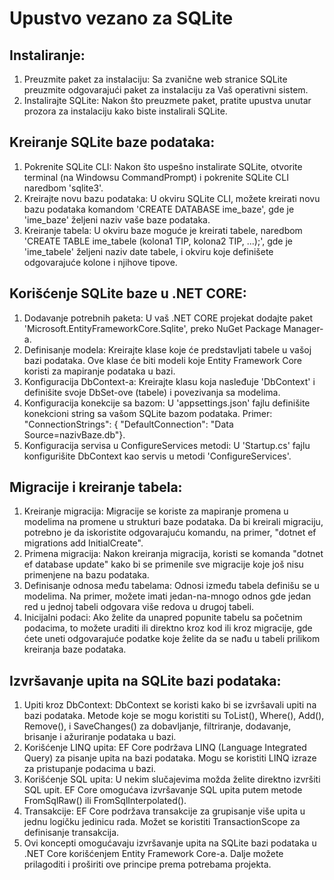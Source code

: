 # Upustvo vezano za SQLite

## Instaliranje:
1. Preuzmite paket za instalaciju: Sa zvanične web stranice SQLite preuzmite odgovarajući paket za instalaciju za Vaš operativni sistem.
2. Instalirajte SQLite: Nakon što preuzmete paket, pratite upustva unutar prozora za instalaciju kako biste instalirali SQLite.

## Kreiranje SQLite baze podataka:
1. Pokrenite SQLite CLI: Nakon što uspešno instalirate SQLite, otvorite terminal (na Windowsu CommandPrompt) i pokrenite SQLite CLI naredbom 'sqlite3'.
2. Kreirajte novu bazu podataka: U okviru SQLite CLI, možete kreirati novu bazu podataka komandom 'CREATE DATABASE ime_baze', gde je 'ime_baze' željeni naziv vaše baze podataka.
3. Kreiranje tabela: U okviru baze moguće je kreirati tabele, naredbom 'CREATE TABLE ime_tabele (kolona1 TIP, kolona2 TIP, ...);', gde je 'ime_tabele' željeni naziv date tabele, i okviru koje definišete odgovarajuće kolone i njihove tipove.

## Korišćenje SQLite baze u .NET CORE:
1. Dodavanje potrebnih paketa: U vaš .NET CORE projekat dodajte paket 'Microsoft.EntityFrameworkCore.Sqlite', preko NuGet Package Manager-a.
2. Definisanje modela: Kreirajte klase koje će predstavljati tabele u vašoj bazi podataka. Ove klase će biti modeli koje Entity Framework Core koristi za mapiranje podataka u bazi.
3. Konfiguracija DbContext-a: Kreirajte klasu koja nasleđuje 'DbContext' i definišite svoje DbSet-ove (tabele) i povezivanja sa modelima.
4. Konfiguracija konekcije sa bazom: U 'appsettings.json' fajlu definišite konekcioni string sa vašom SQLite bazom podataka. Primer:
   "ConnectionStrings": { "DefaultConnection": "Data Source=nazivBaze.db"}.
5. Konfiguracija servisa u ConfigureServices metodi: U 'Startup.cs' fajlu konfigurišite DbContext kao servis u metodi 'ConfigureServices'.

## Migracije i kreiranje tabela:
1. Kreiranje migracija: Migracije se koriste za mapiranje promena u modelima na promene u strukturi baze podataka. Da bi kreirali migraciju, potrebno je da iskoristite odgovarajuću komandu, na primer, "dotnet ef migrations add InitialCreate".
2. Primena migracija: Nakon kreiranja migracija, koristi se komanda "dotnet ef database update" kako bi se primenile sve migracije koje još nisu primenjene na bazu podataka.
3. Definisanje odnosa među tabelama: Odnosi između tabela definišu se u modelima. Na primer, možete imati jedan-na-mnogo odnos gde jedan red u jednoj tabeli odgovara više redova u drugoj tabeli.
4. Inicijalni podaci: Ako želite da unapred popunite tabelu sa početnim podacima, to možete uraditi ili direktno kroz kod ili kroz migracije, gde ćete uneti odgovarajuće podatke koje želite da se nađu u tabeli prilikom kreiranja baze podataka.

## Izvršavanje upita na SQLite bazi podataka:
1. Upiti kroz DbContext: DbContext se koristi kako bi se izvršavali upiti na bazi podataka. Metode koje se mogu koristiti su ToList(), Where(), Add(), Remove(), i SaveChanges() za dobavljanje, filtriranje, dodavanje, brisanje i ažuriranje podataka u bazi.
2. Korišćenje LINQ upita: EF Core podržava LINQ (Language Integrated Query) za pisanje upita na bazi podataka. Mogu se koristiti LINQ izraze za pristupanje podacima u bazi.
3. Korišćenje SQL upita: U nekim slučajevima možda želite direktno izvršiti SQL upit. EF Core omogućava izvršavanje SQL upita putem metode FromSqlRaw() ili FromSqlInterpolated().
4. Transakcije: EF Core podržava transakcije za grupisanje više upita u jednu logičku jedinicu rada. Možet se koristiti TransactionScope za definisanje transakcija.
5. Ovi koncepti omogućavaju izvršavanje upita na SQLite bazi podataka u .NET Core korišćenjem Entity Framework Core-a. Dalje možete prilagoditi i proširiti ove principe prema potrebama projekta.